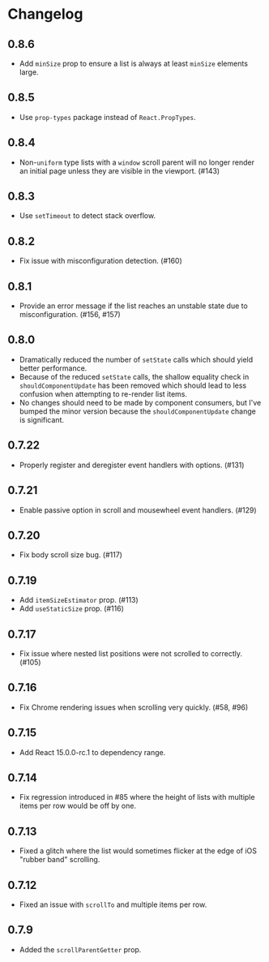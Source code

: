 # Changelog

## 0.8.6
- Add `minSize` prop to ensure a list is always at least `minSize` elements
  large.

## 0.8.5
- Use `prop-types` package instead of `React.PropTypes`.

## 0.8.4
- Non-`uniform` type lists with a `window` scroll parent will no longer render
  an initial page unless they are visible in the viewport. (#143)

## 0.8.3
- Use `setTimeout` to detect stack overflow.

## 0.8.2
- Fix issue with misconfiguration detection. (#160)

## 0.8.1
- Provide an error message if the list reaches an unstable state due to
  misconfiguration. (#156, #157)

## 0.8.0
- Dramatically reduced the number of `setState` calls which should yield better
  performance.
- Because of the reduced `setState` calls, the shallow equality check in
  `shouldComponentUpdate` has been removed which should lead to less confusion
  when attempting to re-render list items.
- No changes should need to be made by component consumers, but I've bumped the
  minor version because the `shouldComponentUpdate` change is significant.

## 0.7.22
- Properly register and deregister event handlers with options. (#131)

## 0.7.21
- Enable passive option in scroll and mousewheel event handlers. (#129)

## 0.7.20
- Fix body scroll size bug. (#117)

## 0.7.19
- Add `itemSizeEstimator` prop. (#113)
- Add `useStaticSize` prop. (#116)

## 0.7.17
- Fix issue where nested list positions were not scrolled to correctly. (#105)

## 0.7.16
- Fix Chrome rendering issues when scrolling very quickly. (#58, #96)

## 0.7.15
- Add React 15.0.0-rc.1 to dependency range.

## 0.7.14
- Fix regression introduced in #85 where the height of lists with multiple items
  per row would be off by one.

## 0.7.13
- Fixed a glitch where the list would sometimes flicker at the edge of iOS
  "rubber band" scrolling.

## 0.7.12
- Fixed an issue with `scrollTo` and multiple items per row.

## 0.7.9
- Added the `scrollParentGetter` prop.
